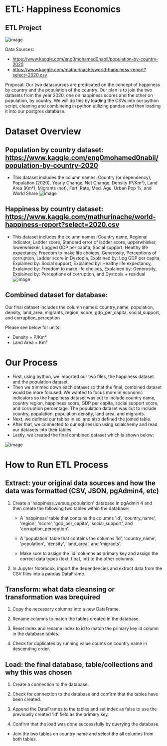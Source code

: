 # ETL: Happiness Economics
## ETL Project
![image](https://user-images.githubusercontent.com/61367502/117545937-89445980-afed-11eb-81f2-f3ee94963e8b.png)

Data Sources: 
* https://www.kaggle.com/eng0mohamed0nabil/population-by-country-2020
* https://www.kaggle.com/mathurinache/world-happiness-report?select=2020.csv

Proposal:
Our two datasources are predicated on the concept of happiness by country and the population of the country. Our plan is to join the two datasets from the year 2020, one on happiness scores and the other on population, by country. We will do this by loading the CSVs into our python script, cleaning and combineing in python utilizing pandas and then loading it into our postgres database.

# Dataset Overview

## Population by country dataset: https://www.kaggle.com/eng0mohamed0nabil/population-by-country-2020
* This dataset includes the column names: Country (or dependency), Population (2020),	Yearly Change,	Net Change,	Density (P/Km²),	Land Area (Km²),	Migrants (net),	Fert. Rate,	Med. Age,	Urban Pop %, and World Share
![image](https://user-images.githubusercontent.com/61367502/117545921-76ca2000-afed-11eb-8efb-dcd58bff559e.png)


## Happiness by country dataset: https://www.kaggle.com/mathurinache/world-happiness-report?select=2020.csv
* This dataset includes the column names: Country name,	Regional indicator,	Ladder score,	Standard error of ladder score,	upperwhisker,	lowerwhisker,	Logged GDP per capita,	Social support,	Healthy life expectancy,	Freedom to make life choices,	Generosity,	Perceptions of corruption,	Ladder score in Dystopia,	Explained by: Log GDP per capita,	Explained by: Social support,	Explained by: Healthy life expectancy,	Explained by: Freedom to make life choices,	Explained by: Generosity,	Explained by: Perceptions of corruption, and	Dystopia + residual
![image](https://user-images.githubusercontent.com/61367502/117545928-7df12e00-afed-11eb-88b0-951a735774dc.png)


## Combined dataset for database:
Our final dataset includes the column names: country_name,	population,	density,	land_area,	migrants, region,	score,	gdp_per_capita,	social_support, and	corruption_perception

Please see below for units:

* Density = P/Km²
* Land Area = Km²


# Our Process
* First, using python, we imported our two files, the happiness dataset and the population dataset.  
* Then we trimmed down each dataset so that the final, combined dataset would be more focused.  We wanted to focus more in economic indicators so the happiness dataset was cut to include country name, country region, happiness score, GDP per capita, social support score, and corruption percentage.  The population dataset was cut to include country, population, population density, land area, and migrants.
* Next, we defined our tables in sql and also defined the joined table.
* After that, we connected to our sql session using sqlalchemy and read our datasets into their tables
* Lastly, we created the final combined dataset which is shown below:

![image](https://user-images.githubusercontent.com/61367502/117545639-3f0ea880-afec-11eb-89ef-49911e691cb2.png)

# How to Run ETL Process

## Extract: your original data sources and how the data was formatted (CSV, JSON, pgAdmin4, etc)

1. Create a 'happiness_versus_population' database in pgAdmin 4 and then create the following two tables within the database:

    * A 'happiness' table that contains the columns 'id', 'country_name', 'region', 'score', 'gdp_per_capita', 'social_support', and 'corruption_perception'.
    
    * A 'population' table that contains the columns 'id', 'country_name', 'population', 'density', 'land_area', and 'migrants'.
    
    * Make sure to assign the 'id' columns as primary key and assign the correct data types (text, float, int) to the other columns.
    

2. In Jupyter Notebook, import the dependencies and extract data from the CSV files into a pandas DataFrame.

## Transform: what data cleansing or transformation was brequired

1. Copy the necessary columns into a new DataFrame.

2. Rename columns to match the tables created in the database.

3. Reset index and rename index to id to match the primary key id column in the database tables.

4. Check for duplicates by running value counts on country name in descending order.

## Load: the final database, table/collections and why this was chosen

1. Create a connection to the database.

2. Check for connection to the database and confirm that the tables have been created.

3. Append the DataFrames to the tables and set index as false to use the previously created 'id' field as the primary key.

4. Confirm that the load was done successfully by querying the database.

* Join the two tables on country name and select the all columns from both tables.
